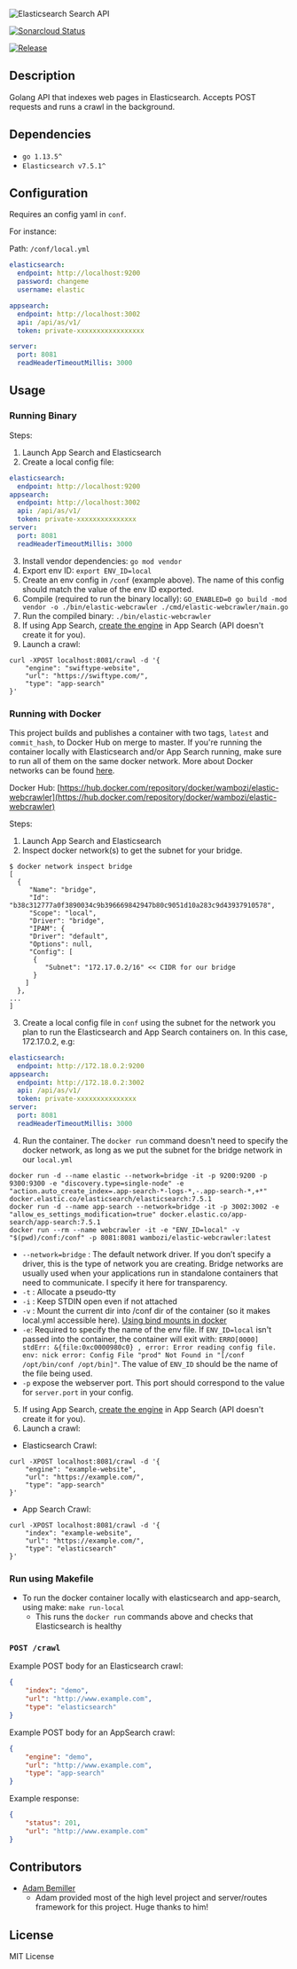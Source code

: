 ![Elasticsearch Search API](docs/img/elastic-webcrawler.png)

[![Sonarcloud Status](https://sonarcloud.io/api/project_badges/measure?project=wambozi_elastic-webcrawler&metric=coverage)](https://sonarcloud.io/dashboard?id=wambozi_elastic-webcrawler)

[![Release](https://github.com/wambozi/elastic-webcrawler/workflows/Release/badge.svg)](https://github.com/wambozi/elastic-webcrawler/)


## Description

Golang API that indexes web pages in Elasticsearch. Accepts POST requests and runs a crawl in the background.

## Dependencies

- `go 1.13.5^`
- `Elasticsearch v7.5.1^`

## Configuration

Requires an config yaml in `conf`.

For instance:

Path: `/conf/local.yml`

```YAML
elasticsearch:
  endpoint: http://localhost:9200
  password: changeme
  username: elastic

appsearch:
  endpoint: http://localhost:3002
  api: /api/as/v1/
  token: private-xxxxxxxxxxxxxxxxx

server:
  port: 8081
  readHeaderTimeoutMillis: 3000
```

## Usage

### Running Binary

Steps:

1. Launch App Search and Elasticsearch
2. Create a local config file:

```yaml
elasticsearch:
  endpoint: http://localhost:9200
appsearch:
  endpoint: http://localhost:3002
  api: /api/as/v1/
  token: private-xxxxxxxxxxxxxxx
server:
  port: 8081
  readHeaderTimeoutMillis: 3000
```

3. Install vendor dependencies: `go mod vendor`
4. Export env ID: `export ENV_ID=local`
5. Create an env config in `/conf` (example above). The name of this config should match the value of the env ID exported.
6. Compile (required to run the binary locally): `GO_ENABLED=0 go build -mod vendor -o ./bin/elastic-webcrawler ./cmd/elastic-webcrawler/main.go`
7. Run the compiled binary: `./bin/elastic-webcrawler`
8. If using App Search, [create the engine](https://swiftype.com/documentation/app-search/getting-started#engine) in App Search (API doesn't create it for you).
9. Launch a crawl:

```shell
curl -XPOST localhost:8081/crawl -d '{
    "engine": "swiftype-website",
    "url": "https://swiftype.com/",
    "type": "app-search"
}'
```

### Running with Docker

This project builds and publishes a container with two tags, `latest` and `commit_hash`, to Docker Hub on merge to master. If you're running the container locally with Elasticsearch and/or App Search running, make sure to run all of them on the same docker network. More about Docker networks can be found [here](https://docs.docker.com/network/).

Docker Hub: [https://hub.docker.com/repository/docker/wambozi/elastic-webcrawler](https://hub.docker.com/repository/docker/wambozi/elastic-webcrawler)

Steps:

1. Launch App Search and Elasticsearch
2. Inspect docker network(s) to get the subnet for your bridge.

```shell
$ docker network inspect bridge
[
  {
     "Name": "bridge",
     "Id": "b38c312777a0f3890034c9b396669842947b80c9051d10a283c9d43937910578",
     "Scope": "local",
     "Driver": "bridge",
     "IPAM": {
     "Driver": "default",
     "Options": null,
     "Config": [
      {
         "Subnet": "172.17.0.2/16" << CIDR for our bridge
      }
    ]
  },
...
]
```

3. Create a local config file in `conf` using the subnet for the network you plan to run the Elasticsearch and App Search containers on. In this case, 172.17.0.2, e.g: 

```yaml
elasticsearch:
  endpoint: http://172.18.0.2:9200
appsearch:
  endpoint: http://172.18.0.2:3002
  api: /api/as/v1/
  token: private-xxxxxxxxxxxxxxx
server:
  port: 8081
  readHeaderTimeoutMillis: 3000
```

4. Run the container. The `docker run` command doesn't need to specify the docker network, as long as we put the subnet for the bridge network in our `local.yml`

```shell
docker run -d --name elastic --network=bridge -it -p 9200:9200 -p 9300:9300 -e "discovery.type=single-node" -e "action.auto_create_index=.app-search-*-logs-*,-.app-search-*,+*" docker.elastic.co/elasticsearch/elasticsearch:7.5.1
docker run -d --name app-search --network=bridge -it -p 3002:3002 -e "allow_es_settings_modification=true" docker.elastic.co/app-search/app-search:7.5.1
docker run --rm --name webcrawler -it -e "ENV_ID=local" -v "$(pwd)/conf:/conf" -p 8081:8081 wambozi/elastic-webcrawler:latest
```

- `--network=bridge` : The default network driver. If you don’t specify a driver, this is the type of network you are creating. Bridge networks are usually used when your applications run in standalone containers that need to communicate. I specify it here for transparency.
- `-t` : Allocate a pseudo-tty
- `-i` : Keep STDIN open even if not attached
- `-v` : Mount the current dir into /conf dir of the container (so it makes local.yml accessible here). [Using bind mounts in docker](https://docs.docker.com/storage/bind-mounts/)
- `-e`: Required to specify the name of the env file. If `ENV_ID=local` isn't passed into the container, the container will exit with: `ERRO[0000] stdErr: &{file:0xc0000980c0} , error: Error reading config file. env: nick error: Config File "prod" Not Found in "[/conf /opt/bin/conf /opt/bin]"`. The value of `ENV_ID` should be the name of the file being used.
- `-p` expose the webserver port. This port should correspond to the value for `server.port` in your config.

5. If using App Search, [create the engine](https://swiftype.com/documentation/app-search/getting-started#engine) in App Search (API doesn't create it for you).
6. Launch a crawl:
  - Elasticsearch Crawl:

```shell
curl -XPOST localhost:8081/crawl -d '{
    "engine": "example-website",
    "url": "https://example.com/",
    "type": "app-search"
}'
```

  - App Search Crawl:

```shell
curl -XPOST localhost:8081/crawl -d '{
    "index": "example-website",
    "url": "https://example.com/",
    "type": "elasticsearch"
}'
```

### Run using Makefile

- To run the docker container locally with elasticsearch and app-search, using make: `make run-local`
  - This runs the `docker run` commands above and checks that Elasticsearch is healthy

### `POST /crawl`

Example POST body for an Elasticsearch crawl:

```JSON
{
    "index": "demo",
    "url": "http://www.example.com",
    "type": "elasticsearch"
}
```

Example POST body for an AppSearch crawl:

```JSON
{
    "engine": "demo",
    "url": "http://www.example.com",
    "type": "app-search"
}
```

Example response:

```JSON
{
    "status": 201,
    "url": "http://www.example.com"
}
```

## Contributors

- [Adam Bemiller](https://github.com/adambemiller)
  - Adam provided most of the high level project and server/routes framework for this project. Huge thanks to him!

## License

MIT License

